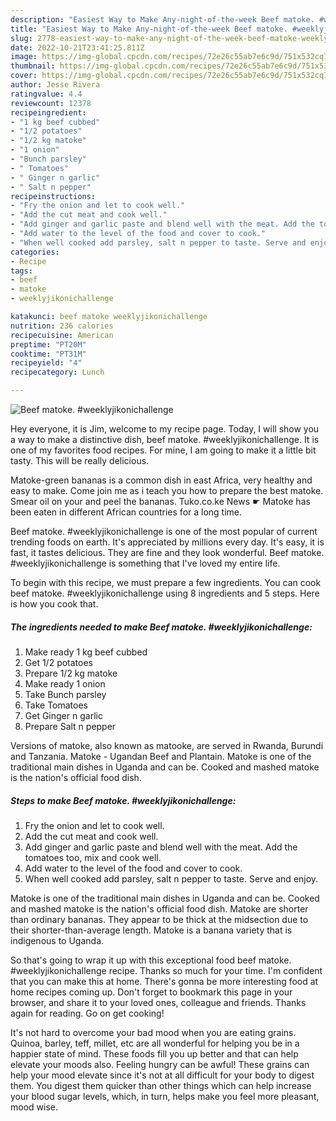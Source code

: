 ```yaml
---
description: "Easiest Way to Make Any-night-of-the-week Beef matoke. #weeklyjikonichallenge"
title: "Easiest Way to Make Any-night-of-the-week Beef matoke. #weeklyjikonichallenge"
slug: 2778-easiest-way-to-make-any-night-of-the-week-beef-matoke-weeklyjikonichallenge
date: 2022-10-21T23:41:25.811Z
image: https://img-global.cpcdn.com/recipes/72e26c55ab7e6c9d/751x532cq70/beef-matoke-weeklyjikonichallenge-recipe-main-photo.jpg
thumbnail: https://img-global.cpcdn.com/recipes/72e26c55ab7e6c9d/751x532cq70/beef-matoke-weeklyjikonichallenge-recipe-main-photo.jpg
cover: https://img-global.cpcdn.com/recipes/72e26c55ab7e6c9d/751x532cq70/beef-matoke-weeklyjikonichallenge-recipe-main-photo.jpg
author: Jesse Rivera
ratingvalue: 4.4
reviewcount: 12378
recipeingredient:
- "1 kg beef cubbed"
- "1/2 potatoes"
- "1/2 kg matoke"
- "1 onion"
- "Bunch parsley"
- " Tomatoes"
- " Ginger n garlic"
- " Salt n pepper"
recipeinstructions:
- "Fry the onion and let to cook well."
- "Add the cut meat and cook well."
- "Add ginger and garlic paste and blend well with the meat. Add the tomatoes too, mix and cook well."
- "Add water to the level of the food and cover to cook."
- "When well cooked add parsley, salt n pepper to taste. Serve and enjoy."
categories:
- Recipe
tags:
- beef
- matoke
- weeklyjikonichallenge

katakunci: beef matoke weeklyjikonichallenge 
nutrition: 236 calories
recipecuisine: American
preptime: "PT20M"
cooktime: "PT31M"
recipeyield: "4"
recipecategory: Lunch

---
```



![Beef matoke. #weeklyjikonichallenge](https://img-global.cpcdn.com/recipes/72e26c55ab7e6c9d/751x532cq70/beef-matoke-weeklyjikonichallenge-recipe-main-photo.jpg)

Hey everyone, it is Jim, welcome to my recipe page. Today, I will show you a way to make a distinctive dish, beef matoke. #weeklyjikonichallenge. It is one of my favorites food recipes. For mine, I am going to make it a little bit tasty. This will be really delicious.

Matoke-green bananas is a common dish in east Africa, very healthy and easy to make. Come join me as i teach you how to prepare the best matoke. Smear oil on your and peel the bananas. Tuko.co.ke News ☛ Matoke has been eaten in different African countries for a long time.

Beef matoke. #weeklyjikonichallenge is one of the most popular of current trending foods on earth. It's appreciated by millions every day. It's easy, it is fast, it tastes delicious. They are fine and they look wonderful. Beef matoke. #weeklyjikonichallenge is something that I've loved my entire life.


To begin with this recipe, we must prepare a few ingredients. You can cook beef matoke. #weeklyjikonichallenge using 8 ingredients and 5 steps. Here is how you cook that.

<!--inarticleads1-->

##### The ingredients needed to make Beef matoke. #weeklyjikonichallenge:

1. Make ready 1 kg beef cubbed
1. Get 1/2 potatoes
1. Prepare 1/2 kg matoke
1. Make ready 1 onion
1. Take Bunch parsley
1. Take  Tomatoes
1. Get  Ginger n garlic
1. Prepare  Salt n pepper


Versions of matoke, also known as matooke, are served in Rwanda, Burundi and Tanzania. Matoke - Ugandan Beef and Plantain. Matoke is one of the traditional main dishes in Uganda and can be. Cooked and mashed matoke is the nation&#39;s official food dish. 

<!--inarticleads2-->

##### Steps to make Beef matoke. #weeklyjikonichallenge:

1. Fry the onion and let to cook well.
1. Add the cut meat and cook well.
1. Add ginger and garlic paste and blend well with the meat. Add the tomatoes too, mix and cook well.
1. Add water to the level of the food and cover to cook.
1. When well cooked add parsley, salt n pepper to taste. Serve and enjoy.


Matoke is one of the traditional main dishes in Uganda and can be. Cooked and mashed matoke is the nation&#39;s official food dish. Matoke are shorter than ordinary bananas. They appear to be thick at the midsection due to their shorter-than-average length. Matoke is a banana variety that is indigenous to Uganda. 

So that's going to wrap it up with this exceptional food beef matoke. #weeklyjikonichallenge recipe. Thanks so much for your time. I'm confident that you can make this at home. There's gonna be more interesting food at home recipes coming up. Don't forget to bookmark this page in your browser, and share it to your loved ones, colleague and friends. Thanks again for reading. Go on get cooking!

It's not hard to overcome your bad mood when you are eating grains. Quinoa, barley, teff, millet, etc are all wonderful for helping you be in a happier state of mind. These foods fill you up better and that can help elevate your moods also. Feeling hungry can be awful! These grains can help your mood elevate since it's not at all difficult for your body to digest them. You digest them quicker than other things which can help increase your blood sugar levels, which, in turn, helps make you feel more pleasant, mood wise.
